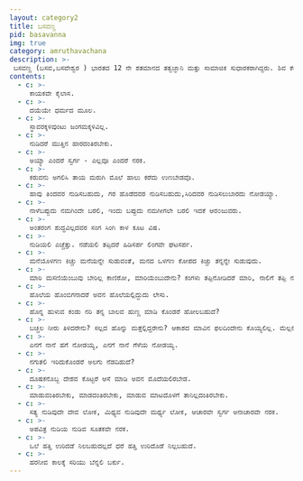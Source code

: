 ```yaml
---
layout: category2
title: ಬಸವಣ್ಣ
pid: basavanna
img: true
category: amruthavachana
description: >-
 ಬಸವಣ್ಣ (ಬಸವ,ಬಸವೇಶ್ವರ ) ಭಾರತದ 12 ನೇ ಶತಮಾನದ ತತ್ವಜ್ಞಾನಿ ಮತ್ತು ಸಾಮಾಜಿಕ ಸುಧಾರಕರಾಗಿದ್ದರು. ಶಿವ ಕೇಂದ್ರೀಕೃತ ಭಕ್ತಿ ಚಳುವಳಿಯಲ್ಲಿ ಕನ್ನಡ ಕವಿಯಾಗಿದ್ದರು. ವಚನಗಳ ಮೂಲಕ ಸಾಮಾಜಿಕ ಅರಿವು ಹರಡಿದರು. ಸಾಮಾಜಿಕ ತಾರತಮ್ಯ, ಮೂಢನಂಬಿಕೆಗಳು ನಿರಾಕರಿಸಿದರು.
contents:
  - c: >- 
     ಕಾಯಕವೇ ಕೈಲಾಸ.
  - c: >- 
     ದಯೆಯೇ ಧರ್ಮದ ಮೂಲ.
  - c: >- 
     ಸ್ಥಾವರಕ್ಕಳಿವುಂಟು ಜಂಗಮಕ್ಕಳಿವಿಲ್ಲ. 
  - c: >- 
     ನುಡಿದರೆ ಮುತ್ತಿನ ಹಾರದಂತಿರಬೇಕು.
  - c: >- 
     ಅಯ್ಯಾ ಎಂದರೆ ಸ್ವರ್ಗ - ಎಲ್ಲವೂ ಎಂದರೆ ನರಕ.
  - c: >- 
     ಕರುವನು ಅಗಲಿಸಿ ತಾಯ ಮರುಗಿ ಮೊಲೆ ಹಾಲು ಕರೆದು ಉಣಬೇಡವೊ.
  - c: >- 
     ಹಾವು ತಿಂದವರ ನುಡಿಸಬಹುದು, ಗರ ಹೊಡೆದವರ ನುಡಿಸಬಹುದು,ಸಿರಿದವರ ನುಡಿಸಲುಬಾರದು ನೋಡಯ್ಯಾ.
  - c: >- 
     ನಾಳೆಬಪ್ಪುದು ನಮಗಿಂದೇ ಬರಲಿ, ಇಂದು ಬಪ್ಪುದು ನಮಗೀಗಲೇ ಬರಲಿ ಇದಕೆ ಆರ೦ಜುವರು.
  - c: >- 
     ಅಂತರಂಗ ಶುದ್ಧವಿಲ್ಲದವರ ಸಂಗ ಸಿಂಗಿ ಕಾಳ ಕೂಟ ವಿಷ.
  - c: >- 
     ನುಡಿಯಲಿ ಎಚ್ಚೆತ್ತು. ನಡೆಯಲಿ ತಪ್ಪಿದರೆ ಹಿಡಿಸರ್ಪ ಲಿಂಗವೇ ಘಟಸರ್ಪ.
  - c: >- 
     ಮನೆಯೊಳಗಣ ಕಿಚ್ಚು ಮನೆಯನ್ನೇ ಸುಡುವಂತೆ, ಮನದ ಒಳಗಣ ಕೋಪದ ಕಿಚ್ಚು ತನ್ನನ್ನೇ ಸುಡುವುದು.
  - c: >- 
     ಮಾರಿ ಮಸಣಿಯೆಂಬುವು ಬೇರಿಲ್ಲ ಕಾಣಿರೋ, ಮಾರಿಯೆಂಬುದೇನು? ಕಂಗಳು ತಪ್ಪಿನೋಡಿದರೆ ಮಾರಿ, ನಾಲಿಗೆ ತಪ್ಪಿ ನುಡಿದರೆ ಮಾರಿ.
  - c: >- 
     ಹೊಲೆಯ ಹೊಂಬಿಗನಾದರೆ ಅವನ ಹೊಲೆಯಲ್ಲಿದ್ದುದು ಲೇಸು.
  - c: >- 
     ಹೊನ್ನ ಹುಳುವ ಕಂಡು ನರಿ ತನ್ನ ಬಾಲವ ಹುಣ್ಣ ಮಾಡಿ ಕೊಂಡರೆ ಹೋಲಬಹುದೆ?
  - c: >- 
     ಬಚ್ಚಲ ನೀರು ತಿಳಿದರೇನು? ಸಲ್ಲದ ಹೊನ್ನು ಮತ್ತೆಲ್ಲಿದ್ದರೇನು? ಆಕಾಶದ ಮಾವಿನ ಫಲದಿಂದೇನು ಕೊಯ್ಯಲಿಲ್ಲ. ಮೆಲ್ಲಲಿಲ್ಲ.
  - c: >- 
     ಎನಗೆ ನಾನೆ ಹಗೆ ನೋಡಯ್ಯ, ಎನಗೆ ನಾನೆ ಗೆಳೆಯ ನೋಡಯ್ಯ.
  - c: >- 
     ನಗುತಲಿ ಇರಿದುಕೊಂಡರೆ ಅಲಗು ನೆಡದಿಹುದೆ?
  - c: >- 
     ದೂಷಕನೊಬ್ಬ ದೇಶವ ಕೊಟ್ಟರೆ ಆಸೆ ಮಾಡಿ ಅವನ ಮೊದೆಯಲಿರಬೇಡ.
  - c: >- 
     ಮಾಡುವಂತಿರಬೇಕು, ಮಾಡದಂತಿರಬೇಕು, ಮಾಡುವ ಮಾಟದೊಳಗೆ ತಾನಿಲ್ಲದಂತಿರಬೇಕು.
  - c: >- 
     ಸತ್ಯ ನುಡಿವುದೇ ದೇವ ಲೋಕ, ಮಿಥ್ಯವ ನುಡಿವುದೇ ಮರ್ಥ್ಯ ಲೋಕ, ಆಚಾರವೇ ಸ್ವರ್ಗ ಅನಾಚಾರವೇ ನರಕ. 
  - c: >- 
     ಅಪವಿತ್ರ ನುಡಿಯ ನುಡಿವ ಸೂತಕವೇ ನರಕ.
  - c: >- 
     ಒಲೆ ಹತ್ತಿ ಉರಿದಡೆ ನಿಲಬಹುದಲ್ಲದೆ ಧರೆ ಹತ್ತಿ ಉರಿದೊಡೆ ನಿಲ್ಲಬಹುದೆ.
  - c: >- 
     ಹರನೀವ ಕಾಲಕ್ಕೆ ಸರಿಯು ಬೆನ್ನಲಿ ಬರ್ಕು. 
---
```

